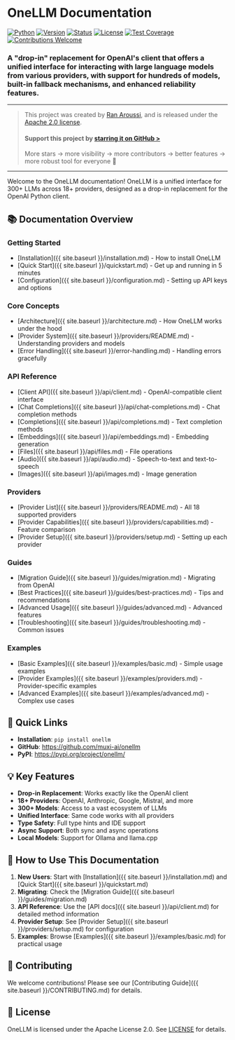 # OneLLM Documentation

[![Python](https://img.shields.io/badge/python-3.10%2B-blue)](https://pypi.python.org/pypi/onellm)
[![Version](https://img.shields.io/pypi/v/onellm.svg?maxAge=60)](https://pypi.python.org/pypi/onellm)
[![Status](https://img.shields.io/pypi/status/onellm.svg?maxAge=60)](https://pypi.python.org/pypi/onellm)
[![License](https://img.shields.io/badge/License-Apache%202.0-blue.svg)](https://opensource.org/licenses/Apache-2.0)
[![Test Coverage](https://img.shields.io/badge/coverage-96%25-brightgreen)](https://github.com/muxi-ai/onellm)
&nbsp;
[![Contributions Welcome](https://img.shields.io/badge/contributions-welcome-brightgreen.svg)](./CONTRIBUTING.md)

### A "drop-in" replacement for OpenAI's client that offers a unified interface for interacting with large language models from various providers,  with support for hundreds of models, built-in fallback mechanisms, and enhanced reliability features.

---

> This project was created by [Ran Aroussi](https://x.com/aroussi), and is released under the [Apache 2.0 license](https://github.com/muxi-ai/onellm/blob/main/LICENSE).
>
> #### Support this project by [starring it on GitHub >](https://github.com/muxi-ai/onellm)
> More stars → more visibility → more contributors → better features → more robust tool for everyone 🎉

---

Welcome to the OneLLM documentation! OneLLM is a unified interface for 300+ LLMs across 18+ providers, designed as a drop-in replacement for the OpenAI Python client.

## 📚 Documentation Overview

### Getting Started

- [Installation]({{ site.baseurl }}/installation.md) - How to install OneLLM
- [Quick Start]({{ site.baseurl }}/quickstart.md) - Get up and running in 5 minutes
- [Configuration]({{ site.baseurl }}/configuration.md) - Setting up API keys and options

### Core Concepts

- [Architecture]({{ site.baseurl }}/architecture.md) - How OneLLM works under the hood
- [Provider System]({{ site.baseurl }}/providers/README.md) - Understanding providers and models
- [Error Handling]({{ site.baseurl }}/error-handling.md) - Handling errors gracefully

### API Reference

- [Client API]({{ site.baseurl }}/api/client.md) - OpenAI-compatible client interface
- [Chat Completions]({{ site.baseurl }}/api/chat-completions.md) - Chat completion methods
- [Completions]({{ site.baseurl }}/api/completions.md) - Text completion methods
- [Embeddings]({{ site.baseurl }}/api/embeddings.md) - Embedding generation
- [Files]({{ site.baseurl }}/api/files.md) - File operations
- [Audio]({{ site.baseurl }}/api/audio.md) - Speech-to-text and text-to-speech
- [Images]({{ site.baseurl }}/api/images.md) - Image generation

### Providers

- [Provider List]({{ site.baseurl }}/providers/README.md) - All 18 supported providers
- [Provider Capabilities]({{ site.baseurl }}/providers/capabilities.md) - Feature comparison
- [Provider Setup]({{ site.baseurl }}/providers/setup.md) - Setting up each provider

### Guides

- [Migration Guide]({{ site.baseurl }}/guides/migration.md) - Migrating from OpenAI
- [Best Practices]({{ site.baseurl }}/guides/best-practices.md) - Tips and recommendations
- [Advanced Usage]({{ site.baseurl }}/guides/advanced.md) - Advanced features
- [Troubleshooting]({{ site.baseurl }}/guides/troubleshooting.md) - Common issues

### Examples

- [Basic Examples]({{ site.baseurl }}/examples/basic.md) - Simple usage examples
- [Provider Examples]({{ site.baseurl }}/examples/providers.md) - Provider-specific examples
- [Advanced Examples]({{ site.baseurl }}/examples/advanced.md) - Complex use cases

## 🚀 Quick Links

- **Installation**: `pip install onellm`
- **GitHub**: https://github.com/muxi-ai/onellm
- **PyPI**: https://pypi.org/project/onellm/

## 💡 Key Features

- **Drop-in Replacement**: Works exactly like the OpenAI client
- **18+ Providers**: OpenAI, Anthropic, Google, Mistral, and more
- **300+ Models**: Access to a vast ecosystem of LLMs
- **Unified Interface**: Same code works with all providers
- **Type Safety**: Full type hints and IDE support
- **Async Support**: Both sync and async operations
- **Local Models**: Support for Ollama and llama.cpp

## 📖 How to Use This Documentation

1. **New Users**: Start with [Installation]({{ site.baseurl }}/installation.md) and [Quick Start]({{ site.baseurl }}/quickstart.md)
2. **Migrating**: Check the [Migration Guide]({{ site.baseurl }}/guides/migration.md)
3. **API Reference**: Use the [API docs]({{ site.baseurl }}/api/client.md) for detailed method information
4. **Provider Setup**: See [Provider Setup]({{ site.baseurl }}/providers/setup.md) for configuration
5. **Examples**: Browse [Examples]({{ site.baseurl }}/examples/basic.md) for practical usage

## 🤝 Contributing

We welcome contributions! Please see our [Contributing Guide]({{ site.baseurl }}/CONTRIBUTING.md) for details.

## 📝 License

OneLLM is licensed under the Apache License 2.0. See [LICENSE](../LICENSE) for details.
